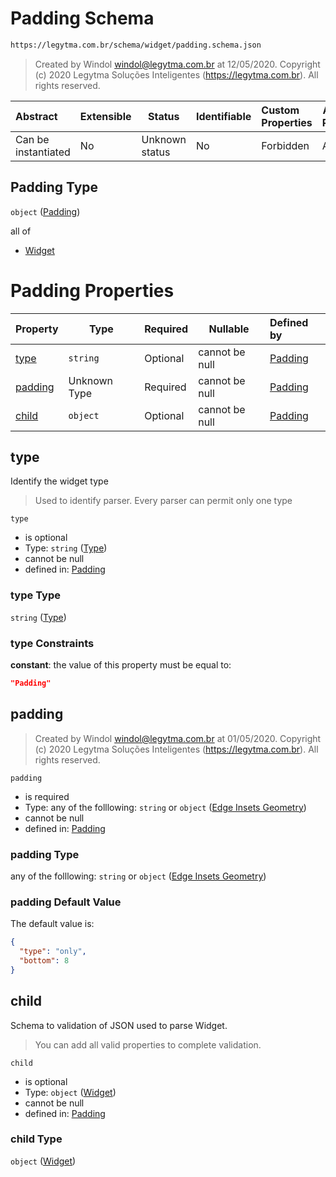 # Padding Schema

```txt
https://legytma.com.br/schema/widget/padding.schema.json
```




> Created by Windol [windol@legytma.com.br](mailto:windol@legytma.com.br) at 12/05/2020.
> Copyright (c) 2020 Legytma Soluções Inteligentes (<https://legytma.com.br>). All rights reserved.
>

| Abstract            | Extensible | Status         | Identifiable | Custom Properties | Additional Properties | Access Restrictions | Defined In                                                                         |
| :------------------ | ---------- | -------------- | ------------ | :---------------- | --------------------- | ------------------- | ---------------------------------------------------------------------------------- |
| Can be instantiated | No         | Unknown status | No           | Forbidden         | Allowed               | none                | [padding.schema.json](../schema/widget/padding.schema.json) |

## Padding Type

`object` ([Padding](padding.md))

all of

-   [Widget](input_decoration-properties-widget-5.md)

# Padding Properties

| Property            | Type         | Required | Nullable       | Defined by                                                                                                                                                    |
| :------------------ | ------------ | -------- | -------------- | :------------------------------------------------------------------------------------------------------------------------------------------------------------ |
| [type](#type)       | `string`     | Optional | cannot be null | [Padding](widget-definitions-type.md)                                        |
| [padding](#padding) | Unknown Type | Required | cannot be null | [Padding](button_bar_theme_data-properties-edge-insets-geometry.md) |
| [child](#child)     | `object`     | Optional | cannot be null | [Padding](input_decoration-properties-widget-5.md)                                  |

## type

Identify the widget type


> Used to identify parser. Every parser can permit only one type
>

`type`

-   is optional
-   Type: `string` ([Type](widget-definitions-type.md))
-   cannot be null
-   defined in: [Padding](widget-definitions-type.md)

### type Type

`string` ([Type](widget-definitions-type.md))

### type Constraints

**constant**: the value of this property must be equal to:

```json
"Padding"
```

## padding




> Created by Windol [windol@legytma.com.br](mailto:windol@legytma.com.br) at 01/05/2020.
> Copyright (c) 2020 Legytma Soluções Inteligentes (<https://legytma.com.br>). All rights reserved.
>

`padding`

-   is required
-   Type: any of the folllowing: `string` or `object` ([Edge Insets Geometry](button_bar_theme_data-properties-edge-insets-geometry.md))
-   cannot be null
-   defined in: [Padding](button_bar_theme_data-properties-edge-insets-geometry.md)

### padding Type

any of the folllowing: `string` or `object` ([Edge Insets Geometry](button_bar_theme_data-properties-edge-insets-geometry.md))

### padding Default Value

The default value is:

```json
{
  "type": "only",
  "bottom": 8
}
```

## child

Schema to validation of JSON used to parse Widget.


> You can add all valid properties to complete validation.
>

`child`

-   is optional
-   Type: `object` ([Widget](input_decoration-properties-widget-5.md))
-   cannot be null
-   defined in: [Padding](input_decoration-properties-widget-5.md)

### child Type

`object` ([Widget](input_decoration-properties-widget-5.md))
